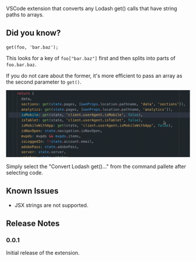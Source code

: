 VSCode extension that converts any Lodash get() calls that have string paths to arrays.

## Did you know?

```
get(foo, 'bar.baz');
```

This looks for a key of `foo["bar.baz"]` first and then splits into parts of `foo.bar.baz`.

If you do not care about the former, it's more efficient to pass an array as the second parameter to `get()`.

![animation](images/convert.gif)

Simply select the "Convert Lodash get()..." from the command pallete after selecting code.

## Known Issues

* JSX strings are not supported.

## Release Notes

### 0.0.1

Initial release of the extension.
